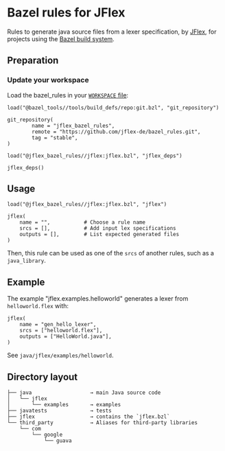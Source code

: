 # Bazel rules for JFlex

Rules to generate java source files from a lexer specification, by [JFlex][gh-jflex],
for projects using the [Bazel build system][bazel].

## Preparation
### Update your workspace

Load the bazel_rules in your [`WORKSPACE` file][be_workspace]:

    load("@bazel_tools//tools/build_defs/repo:git.bzl", "git_repository")

    git_repository(
            name = "jflex_bazel_rules",
            remote = "https://github.com/jflex-de/bazel_rules.git",
            tag = "stable",
    )

    load("@jflex_bazel_rules//jflex:jflex.bzl", "jflex_deps")

    jflex_deps()


## Usage

    load("@jflex_bazel_rules//jflex:jflex.bzl", "jflex")

    jflex(
        name = "",           # Choose a rule name
        srcs = [],           # Add input lex specifications
        outputs = [],        # List expected generated files
    )

Then, this rule can be used as one of the `srcs` of another rules, such as a `java_library`.

## Example

The example "jflex.examples.helloworld" generates a lexer from `helloworld.flex` with:

    jflex(
        name = "gen_hello_lexer",
        srcs = ["helloworld.flex"],
        outputs = ["HelloWorld.java"],
    )

See `java/jflex/examples/helloworld`.

## Directory layout

```
├── java                   → main Java source code
│   └── jflex
│       └── examples       → examples
├── javatests              → tests
├── jflex                  → contains the `jflex.bzl`
└── third_party            → Aliases for third-party libraries
    └── com
        └── google
            └── guava
```


[bazel]: http://bazel.build/
[gh-jflex]: https://github.com/jflex-de/jflex
[be_maven_jar]: https://docs.bazel.build/versions/master/be/workspace.html#maven_jar
[be_workspace]: https://docs.bazel.build/versions/master/tutorial/java.html#set-up-the-workspace 
